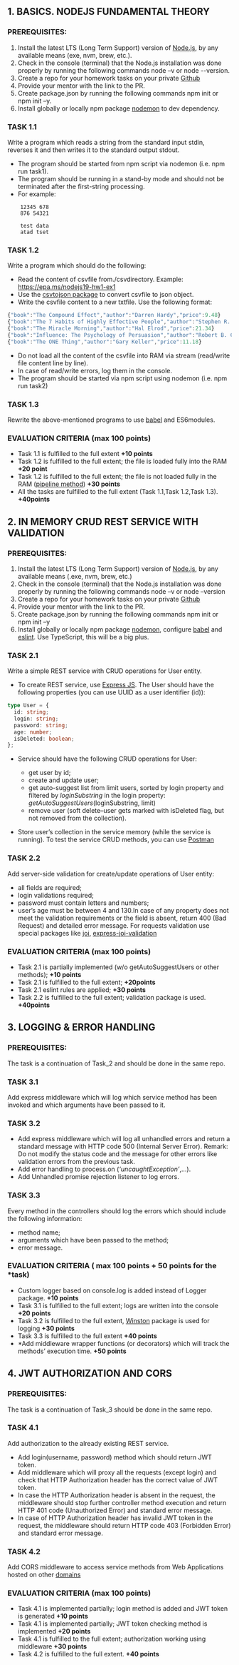 ## 1. BASICS. NODEJS FUNDAMENTAL THEORY

### PREREQUISITES:

1.  Install the latest LTS (Long Term Support) version of [Node.js](https://nodejs.org/en/), by any available means (exe, nvm, brew, etc.).
2.  Check in the console (terminal) that the Node.js installation was done properly by running the following commands node –v or node --version.
3.  Create a repo for your homework tasks on your private [Github](https://github.com/)
4.  Provide your mentor with the link to the PR.
5.  Create package.json by running the following commands npm init or npm init –y.
6.  Install globally or locally npm package [nodemon](https://github.com/remy/nodemon) to dev dependency.

### TASK 1.1

Write a program which reads a string from the standard input stdin, reverses it and then writes it to the standard output stdout.

- The program should be started from npm script via nodemon (i.e. npm run task1).
- The program should be running in a stand-by mode and should not be terminated after the first-string processing.
- For example:

```
    12345 678
    876 54321

    test data
    atad tset
```

### TASK 1.2

Write a program which should do the following:

- Read the content of csvfile from./csvdirectory. Example: https://epa.ms/nodejs19-hw1-ex1
- Use the [csvtojson package](https://github.com/Keyang/node-csvtojson) to convert csvfile to json object.
- Write the csvfile content to a new txtfile. Use the following format:

```typescript
{"book":"The Compound Effect","author":"Darren Hardy","price":9.48}
{"book":"The 7 Habits of Highly Effective People","author":"Stephen R. Covey","price":23.48}
{"book":"The Miracle Morning","author":"Hal Elrod","price":21.34}
{"book":"Influence: The Psychology of Persuasion","author":"Robert B. Cialdini","price":12.99}
{"book":"The ONE Thing","author":"Gary Keller","price":11.18}
```

- Do not load all the content of the csvfile into RAM via stream (read/write file content line by line).
- In case of read/write errors, log them in the console.
- The program should be started via npm script using nodemon (i.e. npm run task2)

### TASK 1.3

Rewrite the above-mentioned programs to use [babel](https://babeljs.io/) and ES6modules.

### EVALUATION CRITERIA (max 100 points)

- Task 1.1 is fulfilled to the full extent **+10 points**
- Task 1.2 is fulfilled to the full extent; the file is loaded fully into the RAM **+20 point**
- Task 1.2 is fulfilled to the full extent; the file is not loaded fully in the RAM ([pipeline method](https://nodejs.org/api/stream.html#stream_stream_pipeline_streams_callback)) **+30 points**
- All the tasks are fulfilled to the full extent (Task 1.1,Task 1.2,Task 1.3). **+40points**

## 2. IN MEMORY CRUD REST SERVICE WITH VALIDATION

### PREREQUISITES:

1. Install the latest LTS (Long Term Support) version of [Node.js](https://nodejs.org/en/), by any available means (.exe, nvm, brew, etc.)
2. Check in the console (terminal) that the Node.js installation was done properly by running the following commands node –v or node –version
3. Create a repo for your homework tasks on your private [Github](https://github.com/)
4. Provide your mentor with the link to the PR.
5. Create package.json by running the following commands npm init or npm init –y
6. Install globally or locally npm package [nodemon](https://github.com/remy/nodemon), configure [babel](https://babeljs.io/) and [eslint](https://eslint.org/). Use TypeScript, this will be a big plus.

### TASK 2.1

Write a simple REST service with CRUD operations for User entity.

- To create REST service, use [Express JS](https://expressjs.com/). The User should have the following properties (you can use UUID as a user identifier (id)):

```typescript
type User = {
  id: string;
  login: string;
  password: string;
  age: number;
  isDeleted: boolean;
};
```

- Service should have the following CRUD operations for User:

  - get user by id;
  - create and update user;
  - get auto-suggest list from limit users, sorted by login property and filtered by _loginSubstring_ in the login property: _getAutoSuggestUsers_(loginSubstring, limit)
  - remove user (soft delete–user gets marked with isDeleted flag, but not removed from the collection).

- Store user’s collection in the service memory (while the service is running). To test the service CRUD methods, you can use [Postman](https://www.getpostman.com/)

### TASK 2.2

Add server-side validation for create/update operations of User entity:

- all fields are required;
- login validations required;
- password must contain letters and numbers;
- user’s age must be between 4 and 130.In case of any property does not meet the validation requirements or the field is absent, return 400 (Bad Request) and detailed error message. For requests validation use special packages like [joi](https://github.com/hapijs/joi), [express-joi-validation](https://www.npmjs.com/package/express-joi-validation)

### EVALUATION CRITERIA (max 100 points)

- Task 2.1 is partially implemented (w/o getAutoSuggestUsers or other methods); **+10 points**
- Task 2.1 is fulfilled to the full extent; **+20points**
- Task 2.1 eslint rules are applied; **+30 points**
- Task 2.2 is fulfilled to the full extent; validation package is used. **+40points**

## 3. LOGGING & ERROR HANDLING

### PREREQUISITES:

The task is a continuation of Task_2 and should be done in the same repo.

### TASK 3.1

Add express middleware which will log which service method has been invoked and which arguments have been passed to it.

### TASK 3.2

- Add express middleware which will log all unhandled errors and return a standard message with HTTP code 500 (Internal Server Error). Remark: Do not modify the status code and the message for other errors like validation errors from the previous task.
- Add error handling to process.on (_‘uncaughtException’_,...).
- Add Unhandled promise rejection listener to log errors.

### TASK 3.3

Every method in the controllers should log the errors which should include the following information:

- method name;
- arguments which have been passed to the method;
- error message.

### EVALUATION CRITERIA ( max 100 points + 50 points for the \*task)

- Custom logger based on console.log is added instead of Logger package. **+10 points**
- Task 3.1 is fulfilled to the full extent; logs are written into the console **+20 points**
- Task 3.2 is fulfilled to the full extent, [Winston](https://github.com/winstonjs/winston) package is used for logging **+30 points**
- Task 3.3 is fulfilled to the full extent **+40 points**
- \*Add middleware wrapper functions (or decorators) which will track the methods’ execution time. **+50 points**

## 4. JWT AUTHORIZATION AND CORS

### PREREQUISITES:

The task is a continuation of Task_3 should be done in the same repo.

### TASK 4.1

Add authorization to the already existing REST service.

- Add login(username, password) method which should return JWT token.
- Add middleware which will proxy all the requests (except login) and check that HTTP Authorization header has the correct value of JWT token.
- In case the HTTP Authorization header is absent in the request, the middleware should stop further controller method execution and return HTTP 401 code (Unauthorized Error) and standard error message.
- In case of HTTP Authorization header has invalid JWT token in the request, the middleware should return HTTP code 403 (Forbidden Error) and standard error message.

### TASK 4.2

Add CORS middleware to access service methods from Web Applications hosted on other [domains](https://github.com/expressjs/cors)

### EVALUATION CRITERIA (max 100 points)

- Task 4.1 is implemented partially; login method is added and JWT token is generated **+10 points**
- Task 4.1 is implemented partially; JWT token checking method is implemented **+20 points**
- Task 4.1 is fulfilled to the full extent; authorization working using middleware **+30 points**
- Task 4.2 is fulfilled to the full extent. **+40 points**
